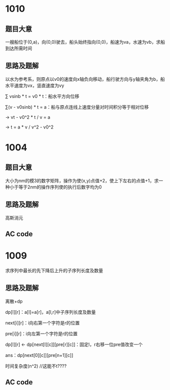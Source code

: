 1010
====

题目大意
--------

一艘船位于(0,a)，向(0,0)驶去，船头始终指向(0,0)，船速为va，水速为vb，求船到达所需时间

思路及题解
----------

以水为参考系，则原点以v0的速度向x轴负向移动，船行驶方向与y轴夹角为b，船水平速度为vx，竖直速度为vy

∑ vsinb * t = v0 * t：船水平方向位移

∑(v - v0sinb) * t = a：船与原点连线上速度分量对时间积分等于相对位移

-> vt - v0^2 * t / v = a

-> t = a * v / v^2 - v0^2

1004
====

题目大意
--------

大小为nm的模3的数字矩阵，操作为使(x,y)点值+2，使上下左右的点值+1，求一种小于等于2*n*m的操作序列使的执行后数字均为0

思路及题解
----------

高斯消元

AC code
-------

1009
==

求序列中最长的先下降后上升的子序列长度及数量

思路及题解
----------

离散+dp

dp[l][r]：a[l]=a[r]，a[l,r]中子序列长度及数量

next[i][r]：i向右第一个字符是r的位置

pre[i][r]：i向左第一个字符是r的位置

dp[l][r] <- dp[next[l][c]][pre[r][c]]：固定l，r右移一位pre值改变一个

ans：dp[next[0][c]][pre[n+1][c]]

时间复杂度(n^2) //这能不t????

AC code
-------
